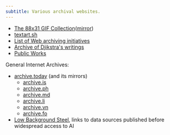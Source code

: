 ```yaml
---
subtitle: Various archival websites.
---
```

- [The 88x31 GIF Collection](https://cyber.dabamos.de/88x31/)([mirror](http://textfiles.com/underconstruction/88x31/))
- [textart.sh](https://textart.sh/)
- [List of Web archiving initiatives](https://en.wikipedia.org/wiki/List_of_Web_archiving_initiatives)
- [Archive of Djikstra's writings](https://www.cs.utexas.edu/users/EWD/welcome.html)
- [Public Works](https://public.work)

General Internet Archives:

- [archive.today](https://archive.today) (and its mirrors)
	- [archive.is](https://archive.is) 
	- [archive.ph](https://archive.ph) 
	- [archive.md](https://archive.md/)
	- [archive.li](https://archive.li)
	- [archive.vn](https://archive.vn)
	- [archive.fo](https://archive.fo)
- [Low Background Steel](https://lowbackgroundsteel.ai), links to data sources published before widespread access to AI
